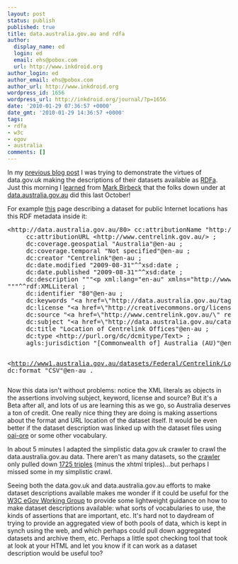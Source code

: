 ```yaml
---
layout: post
status: publish
published: true
title: data.australia.gov.au and rdfa
author:
  display_name: ed
  login: ed
  email: ehs@pobox.com
  url: http://www.inkdroid.org
author_login: ed
author_email: ehs@pobox.com
author_url: http://www.inkdroid.org
wordpress_id: 1656
wordpress_url: http://inkdroid.org/journal/?p=1656
date: '2010-01-29 07:36:57 +0000'
date_gmt: '2010-01-29 14:36:57 +0000'
tags:
- rdfa
- w3c
- egov
- australia
comments: []
---
```

<p>In my <a href="http://inkdroid.org/journal/2010/01/26/data-gov-uk-and-rdfa/">previous blog post</a> I was trying to demonstrate the virtues of data.gov.uk making the descriptions of their datasets available as <a href="http://www.w3.org/TR/xhtml-rdfa-primer/">RDFa</a>. Just this morning I <a href="http://groups.google.com/group/uk-government-data-developers/msg/16599323836791e5">learned</a> from <a href="http://web.archive.org/web/20111121115551/http://webbackplane.com/mark-birbeck/">Mark Birbeck</a> that the folks down under at <a href="http://data.australia.gov.au">data.australia.gov.au</a> did this last October!</p>
<p>For example <a href="http://web.archive.org/web/20110301044400/http://data.australia.gov.au/414">this</a> page describing a dataset for public Internet locations has this RDF metadata inside it:</p>
<pre>
&lt;http://data.australia.gov.au/80&gt; cc:attributionName "http://www.centrelink.gov.au/"@en-au ;
     cc:attributionURL &lt;http://www.centrelink.gov.au/&gt; ;
     dc:coverage.geospatial "Australia"@en-au ;
     dc:coverage.temporal "Not specified"@en-au ;
     dc:creator "Centrelink"@en-au ;
     dc:date.modified "2009-08-31"^^xsd:date ;
     dc:date.published "2009-08-31"^^xsd:date ;
     dc:description """&lt;p xml:lang="en-au" xmlns="http://www.w3.org/1999/xhtml"&gt;Location of Centrelink Offices&lt;/p&gt;
"""^^rdf:XMLLiteral ;
     dc:identifier "80"@en-au ;
     dc:keywords "&lt;a href=\"http://data.australia.gov.au/tag/social-security\" rel=\"tag\" xml:lang=\"en-au\" xmlns=\"http://www.w3.org/1999/xhtml\"&gt;Social Security&lt;/a&gt;"^^rdf:XMLLiteral ;
     dc:license "&lt;a href=\"http://creativecommons.org/licenses/by/2.5/au/\" rel=\"licence\" xml:lang=\"en-au\" xmlns=\"http://www.w3.org/1999/xhtml\"&gt;&lt;img alt=\"Creative Commons License\" class=\"licence\" src=\"http://i.creativecommons.org/l/by/2.5/au/88x31.png\"/&gt;Creative Commons - Attribution 2.5 Australia (CC-BY)&lt;/a&gt;"^^rdf:XMLLiteral ;
     dc:source "&lt;a href=\"http://www.centrelink.gov.au/\" rel=\"dc:source\" xml:lang=\"en-au\" xmlns=\"http://www.w3.org/1999/xhtml\"/&gt;"^^rdf:XMLLiteral ;
     dc:subject "&lt;a href=\"http://data.australia.gov.au/catalogue/community\" rel=\"category tag\" title=\"View all posts in Community\" xml:lang=\"en-au\" xmlns=\"http://www.w3.org/1999/xhtml\"&gt;Community&lt;/a&gt;,  &lt;a href=\"http://data.australia.gov.au/catalogue/employment\" rel=\"category tag\" title=\"View all posts in Employment\" xml:lang=\"en-au\" xmlns=\"http://www.w3.org/1999/xhtml\"&gt;Employment&lt;/a&gt;,  &lt;a href=\"http://data.australia.gov.au/catalogue/government\" rel=\"category tag\" title=\"View all posts in Government\" xml:lang=\"en-au\" xmlns=\"http://www.w3.org/1999/xhtml\"&gt;Government&lt;/a&gt;"^^rdf:XMLLiteral ;
     dc:title "Location of Centrelink Offices"@en-au ;
     dc:type &lt;http://purl.org/dc/dcmitype/Text&gt; ;
     agls:jurisdiction "[Commonwealth of] Australia (AU)"@en-au ;

&lt;http://www1.australia.gov.au/datasets/Federal/Centrelink/Location%20of%20Centrelink%20offices%2031_08_09/centrelink_offices_31_08_2009.CSV&gt; dc:format "CSV"@en-au . 
</pre>
<p>Now this data isn't without problems: notice the XML literals as objects in the assertions involving subject, keyword, license and source? But it's a Beta after all, and lots of us are learning this as we go, so Australia deserves a ton of credit. One really nice thing they are doing is making assertions about the format and URL location of the dataset itself. It would be even better if the dataset description was linked up with the dataset files using <a href="http://www.openarchives.org/ore/1.0/vocabulary">oai-ore</a> or some other vocabulary.</p>
<p>In about 5 minutes I adapted the simplistic data.gov.uk crawler to crawl the data.australia.gov.au data.  There aren't as many datasets, so the <a href="http://web.archive.org/web/20101216224228/http://inkdroid.org/bzr/data-australia-gov-au/crawl.py">crawler</a> only pulled down <a href="http://web.archive.org/web/20101216224353/http://inkdroid.org/bzr/data-australia-gov-au/data.rdf">1725 triples</a> (minus the xhtml triples)...but perhaps I missed some in my simplistic crawl.</p>
<p>Seeing both the data.gov.uk and data.australia.gov.au efforts to make dataset descriptions available makes me wonder if it could be useful for the <a href="http://www.w3.org/2007/eGov/">W3C eGov Working Group</a> to provide some lightweight guidance on how to make dataset descriptions available: what sorts of vocabularies to use, the kinds of assertions that are important, etc. It's hard not to daydream of trying to provide an aggregated view of both pools of data, which is kept in synch using the web, and which perhaps could pull down aggregated datasets and archive them, etc. Perhaps a little spot checking tool that took at look at your HTML and let you know if it can work as a dataset description would be useful too?</p>
